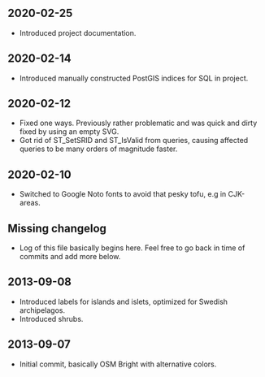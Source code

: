## 2020-02-25

* Introduced project documentation.

## 2020-02-14

* Introduced manually constructed PostGIS indices for SQL in project.

## 2020-02-12

* Fixed one ways. Previously rather problematic and was quick and dirty fixed by using an empty SVG.
* Got rid of ST_SetSRID and ST_IsValid from queries, causing affected queries to be many orders of magnitude faster.

## 2020-02-10

* Switched to Google Noto fonts to avoid that pesky tofu, e.g in CJK-areas.


## Missing changelog

* Log of this file basically begins here. Feel free to go back in time of commits and add more below.


## 2013-09-08

* Introduced labels for islands and islets, optimized for Swedish archipelagos.
* Introduced shrubs.


## 2013-09-07

* Initial commit, basically OSM Bright with alternative colors.